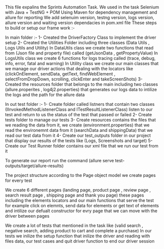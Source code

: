 This file expalins the Sprints Automation Task.
We used in the task Selenium with Java + TestNG + POM Using Maven for dependency management and allure for reporting 
We add selenuim version, testng version, logs version, allure version and waiting version dependacies in pom.xml file 
These steps to build or setup our frame work :- 

In main folder :-
1- Created the DriverFactory Class to implement the driver setup 
2- Created the Utilities Folder including three classes (Data Utils , Logs Utils and Utility)
In DataUtils class we create two functions that read from (Json file and property file) called (getJsonData , getPropertyValue)
In LogsUtils class we create 6 functions for logs tracing called (trace, debug, info, error, fatal and warning)
In Utility class we create our main classes that we manage our driver actions that dealing with the locators like (clickOnElement, sendData, getText, findWebElement , selectFromDropDown, scrolling, clickEnter and takeScreenShots)
3- Created the resources folder that belongs to the main including two classes (allure.properites , log4j2.properties) that generates our logs data to intilize the logs and the path for the allure data

In out test folder :-
1- Create folder called listners that contain two classes (IInvokedMethodListenerClass and ITestResultListenerClass) listen to our test and return to us the status of the test that passed or failed 
2- Create tests folder to manage our tests 
3- Create resources contains the files that we reading the data from it, we create (environment.properties) that we read the environemnt data from it (searchData and shippingData) that we read our test data from it
4- Create our test_outputs folder in our project that display our results of the tests like (Logs, Screenshots and target)
5- Create our Test Runner folder contains our xml file that we run our test from it 

To generate our report run the command (allure serve test-outputs/target/allure-results) 

The project structure according to the Page object model we create pages for every test 

We create 6 different pages (landing page, product page , review page , search result page , shipping page and thank you page) these pages including the elements locators and our main functions that serve the test
for example click on elemnts, send data for elements or get text of elements and intilize our defualt constructor for evry page that we can move with the driver between pages 

We create a lot of tests that mentioned in the task like (valid search , negative search, adding product to cart and complete a purchase) 
In our tests we inilize the setup function that inilize the driver and reading with files data, our test cases and quit driver function to end our driver session 
